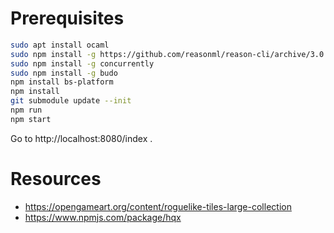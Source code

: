 # Prerequisites

```bash
sudo apt install ocaml
sudo npm install -g https://github.com/reasonml/reason-cli/archive/3.0.4-bin-linux.tar.gz
sudo npm install -g concurrently
sudo npm install -g budo
npm install bs-platform
npm install
git submodule update --init
npm run
npm start
```

Go to http://localhost:8080/index .

# Resources
 - https://opengameart.org/content/roguelike-tiles-large-collection
 - https://www.npmjs.com/package/hqx
